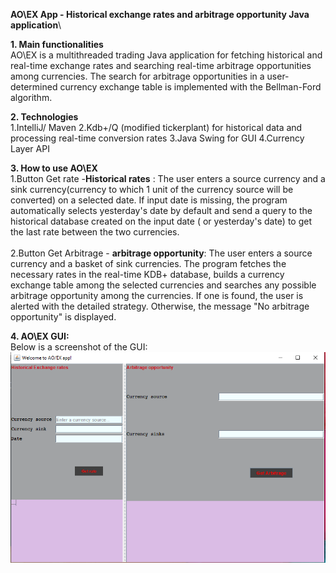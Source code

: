 **AO\EX App - Historical exchange rates and arbitrage opportunity Java application**\

**1. Main functionalities**\
  AO\EX is a multithreaded trading Java application for fetching historical and real-time exchange rates and searching real-time arbitrage   opportunities among currencies. The search for arbitrage opportunities in a user-determined currency exchange table is implemented with   the Bellman-Ford algorithm.

**2. Technologies**\
    1.IntelliJ/ Maven
    2.Kdb+/Q (modified tickerplant) for historical data and processing real-time conversion rates
    3.Java Swing for GUI
    4.Currency Layer API

**3. How to use AO\EX**\
    1.Button Get rate -**Historical rates** : The user enters a source currency and a sink currency(currency to which 1 unit of the       currency source will be converted) on a selected date. If input date is missing, the program automatically selects yesterday's date by     default and send a query to the historical database created on the input date ( or yesterday's date) to get the last rate between the     two currencies.\
    \
    2.Button Get Arbitrage - **arbitrage opportunity**: The user enters a source currency and a basket of sink currencies. The               program fetches the necessary rates in the real-time KDB+ database, builds a currency exchange table among the selected currencies         and searches any possible arbitrage opportunity among the currencies. If one is found, the user is alerted with the detailed               strategy. Otherwise, the message "No arbitrage opportunity" is displayed.

**4. AO\EX GUI:**\
Below is a screenshot of the GUI:\
![alt text](https://github.com/HassiaT/P_Projects/blob/local-experiments/AuxiliaryFiles/APPGUI.PNG)
